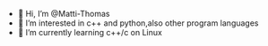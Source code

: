- 👋 Hi, I’m @Matti-Thomas
- 👀 I’m interested in c++ and python,also other program languages
- 🌱 I’m currently learning c++/c on Linux

<!---
Matti-Thomas/Matti-Thomas is a ✨ special ✨ repository because its `README.md` (this file) appears on your GitHub profile.
You can click the Preview link to take a look at your changes.
--->
